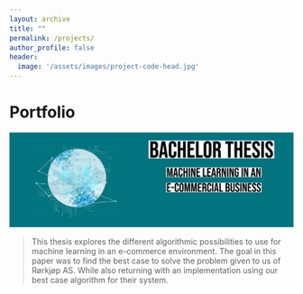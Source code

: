 ```yaml
---
layout: archive
title: ""
permalink: /projects/
author_profile: false
header:
  image: '/assets/images/project-code-head.jpg'
---
```


# Portfolio

<a href="https://drive.google.com/open?id=1ZTvTA2Uo2WnMI_grts0aJcPWlR_Hje06">
  <img src='/assets/images/project-bachelor.jpg' alt='Machine learning in an e-commercial business (Thesis)' />
</a>

> This thesis explores the different algorithmic possibilities to use for machine learning in an e-commerce environment.
> The goal in this paper was to find the best case to solve the problem given to us of Rørkjøp AS.
> While also returning with an implementation using our best case algorithm for their system.
